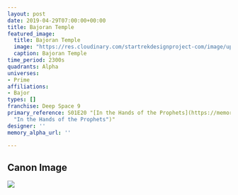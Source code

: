 ```yaml
---
layout: post
date: 2019-04-29T07:00:00+00:00
title: Bajoran Temple
featured_image:
  title: Bajoran Temple
  image: "https://res.cloudinary.com/startrekdesignproject-com/image/upload/v1556575576/Bajoran-Temple.png"
  caption: Bajoran Temple
time_period: 2300s
quadrants: Alpha
universes:
- Prime
affiliations:
- Bajor
types: []
franchise: Deep Space 9
primary_reference: S01E20 "[In the Hands of the Prophets](https://memory-alpha.fandom.com/wiki/In_the_Hands_of_the_Prophets
  "In the Hands of the Prophets")"
designer: ''
memory_alpha_url: ''

---
```

## Canon Image

![](https://res.cloudinary.com/startrekdesignproject-com/image/upload/v1556575576/BajoranTemple1.jpg)